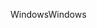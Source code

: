 <span data-ttu-id="0922c-101">Windows</span><span class="sxs-lookup"><span data-stu-id="0922c-101">Windows</span></span>